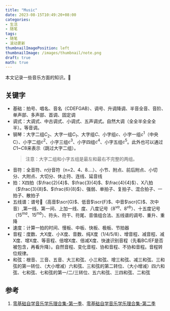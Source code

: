 ```yaml
---
title: "Music"
date: 2023-08-15T10:49:20+08:00
categories:
- 生活
- 随笔
tags:
- 随笔
- 滚动更新
thumbnailImagePosition: left
thumbnailImage: /images/thumbnail/note.png
draft: true
math: true
---
```

本文记录一些音乐方面的知识。:musical_note:
<!--more-->
## 关键字
- 基础：拍号、唱名、音名（CDEFGAB）、调号、升调降调、半音全音、音阶、单声部、多声部、首调、固定调
- 调式：大调式、中古调式、小调式、五声调式。自然大调（全全半全全全半）。等音调。
- 钢琴：大字二组$C_2$、大字一组$C_1$、大字组$C$、小字组$c$、小字一组$c^1$（中央C）、小字二组$c^2$、小字三组$c^3$、小字四组$c^4$、小字五组$c^5$。此外也可以通过$C1$~$C8$来表示（跳过大字二组）。
    > 注意：大字二组和小字五组是最左和最右不完整的两组。
- 音符：全音符、n分音符（n=2、4、8....）、小节、附点、前后附点、小切分、大附点、大切分、休止符、连线、延音线
- 拍：X四拍（$\frac{2}{4}$、$\frac{3}{4}$、$\frac{4}{4}$）、X八拍（$\frac{3}{8}$、$\frac{6}{8}$）、强弱、单拍子、复拍子、混合拍子、一拍子、散拍子
- 五线谱：谱号:musical_score:（高音$\scr{G}$、低音$\scr{F}$、中音$\scr{C}$、次中音）,第一线、第一间、上加一线、度、八度记号（$8^{va}$、$8^{vb}$）、十五度记号（$15^{ma}$、$15^{mb}$）、符头、符干、符尾、音值组合法、五线谱的调号、重升、重降
- 速度：计算一拍的时间、慢板、中板、快板、极板、节拍器
- 音程：度数、大X度、小X度、音数、纯X度（1/4/5/8）、增音程、减音程、减X度、增X度、等音程、倍增X度、倍减X度、快速识别音程（先看BC/EF是否被包含，再看升降）。自然音程、变化音程、协和音程、不协和音程。音程转位规律。
- 和弦：根音、三音、五音、大三和弦、小三和弦、增三和弦、减三和弦、三和弦的第一转位、（大小增减）六和弦、三和弦的第二转位、（大小增减）四六和弦、七和弦、七和弦的第一/二/三转位、五六和弦、三四和弦、二和弦

## 参考
1. [零基础自学音乐学乐理合集-第一季](https://www.bilibili.com/video/BV12W411f7YF)、[零基础自学音乐学乐理合集-第二季](https://www.bilibili.com/video/BV14p4y1e7TV)